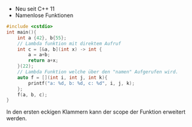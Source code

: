 - Neu seit C++ 11
- Namenlose Funktionen

``` C++
#include <cstdio>
int main(){
	int a {42}, b{55};
	// Lambda funktion mit direktem Aufruf
	int c = [&a, b](int x) -> int { 
		a = a+b; 
		return a+x;
	}(22);
	// Lambda Funktion welche über den "namen" Aufgerufen wird.
	auto f = [](int i, int j, int k){
		printf("a: %d, b: %d, c: %d", i, j, k);
	};
	f(a, b, c);
}
```
In den ersten eckigen Klammern kann der scope der Funktion erweitert werden.